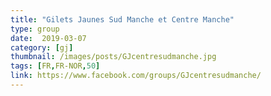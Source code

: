 ```yaml
---
title: "Gilets Jaunes Sud Manche et Centre Manche"
type: group
date:  2019-03-07
category: [gj]
thumbnail: /images/posts/GJcentresudmanche.jpg
tags: [FR,FR-NOR,50]
link: https://www.facebook.com/groups/GJcentresudmanche/
---
```

